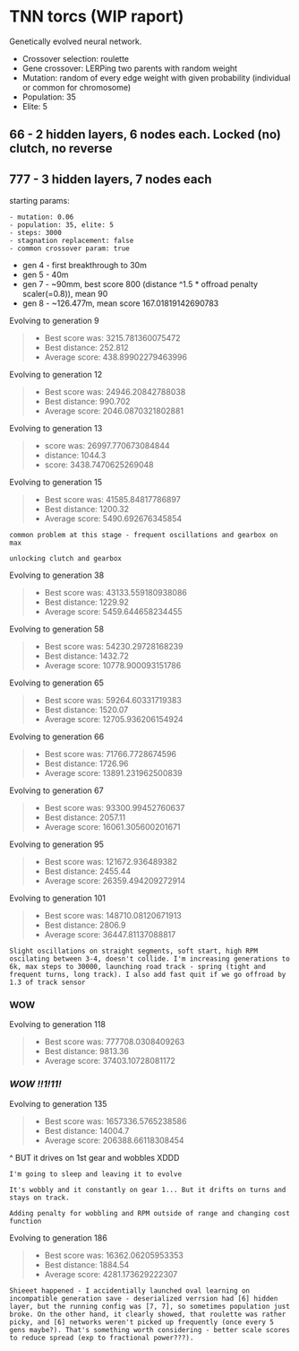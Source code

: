 # TNN torcs (WIP raport)

Genetically evolved neural network.

- Crossover selection: roulette
- Gene crossover: LERPing two parents with random weight
- Mutation: random of every edge weight with given probability (individual or common for chromosome)
- Population: 35
- Elite: 5

## 66 - 2 hidden layers, 6 nodes each. Locked (no) clutch, no reverse

## 777 - 3 hidden layers, 7 nodes each

starting params:

```
- mutation: 0.06
- population: 35, elite: 5
- steps: 3000
- stagnation replacement: false
- common crossover param: true
```

- gen 4 - first breakthrough to 30m
- gen 5 - 40m
- gen 7 - ~90mm, best score 800 (distance ^1.5 * offroad penalty scaler(=0.8)), mean 90
- gen 8 - ~126.477m, mean score 167.01819142690783

Evolving to generation 9

> - Best score was: 3215.781360075472
> - Best distance: 252.812
> - Average score: 438.89902279463996

Evolving to generation 12

> - Best score was: 24946.20842788038
> - Best distance: 990.702
> - Average score: 2046.0870321802881

Evolving to generation 13

> - score was: 26997.770673084844
> - distance: 1044.3
> - score: 3438.7470625269048

Evolving to generation 15

> - Best score was: 41585.84817786897
> - Best distance: 1200.32
> - Average score: 5490.692676345854

```
common problem at this stage - frequent oscillations and gearbox on max
```

```
unlocking clutch and gearbox
```

Evolving to generation 38

> - Best score was: 43133.559180938086
> - Best distance: 1229.92
> - Average score: 5459.644658234455

Evolving to generation 58

> - Best score was: 54230.29728168239
> - Best distance: 1432.72
> - Average score: 10778.900093151786

Evolving to generation 65

> - Best score was: 59264.60331719383
> - Best distance: 1520.07
> - Average score: 12705.936206154924

Evolving to generation 66

> - Best score was: 71766.7728674596
> - Best distance: 1726.96
> - Average score: 13891.231962500839

Evolving to generation 67

> - Best score was: 93300.99452760637
> - Best distance: 2057.11
> - Average score: 16061.305600201671

Evolving to generation 95

> - Best score was: 121672.936489382
> - Best distance: 2455.44
> - Average score: 26359.494209272914

Evolving to generation 101

> - Best score was: 148710.08120671913
> - Best distance: 2806.9
> - Average score: 36447.81137088817

```
Slight oscillations on straight segments, soft start, high RPM oscilating between 3-4, doesn't collide. I'm increasing generations to 6k, max steps to 30000, launching road track - spring (tight and frequent turns, long track). I also add fast quit if we go offroad by 1.3 of track sensor
```

### **WOW**

Evolving to generation 118

> - Best score was: 777708.0308409263
> - Best distance: 9813.36
> - Average score: 37403.10728081172

### ***WOW !!1!11!***

Evolving to generation 135

> - Best score was: 1657336.5765238586
> - Best distance: 14004.7
> - Average score: 206388.66118308454

^ BUT it drives on 1st gear and wobbles XDDD

```
I'm going to sleep and leaving it to evolve
```

```
It's wobbly and it constantly on gear 1... But it drifts on turns and stays on track.
```

```
Adding penalty for wobbling and RPM outside of range and changing cost function
```

Evolving to generation 186

> - Best score was: 16362.06205953353
> - Best distance: 1884.54
> - Average score: 4281.173629222307

```
Shieeet happened - I accidentially launched oval learning on incompatible generation save - deserialized verrsion had [6] hidden layer, but the running config was [7, 7], so sometimes population just broke. On the other hand, it clearly showed, that roulette was rather picky, and [6] networks weren't picked up frequently (once every 5 gens maybe?). That's something worth considering - better scale scores to reduce spread (exp to fractional power???).
```
